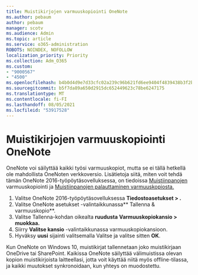 ```yaml
---
title: Muistikirjojen varmuuskopiointi OneNote
ms.author: pebaum
author: pebaum
manager: scotv
ms.audience: Admin
ms.topic: article
ms.service: o365-administration
ROBOTS: NOINDEX, NOFOLLOW
localization_priority: Priority
ms.collection: Adm_O365
ms.custom:
- "9000567"
- "4500"
ms.openlocfilehash: b4b0d4d9e7d33cfc02a239c96b621fd6ee9404f4839438b3f2b194ceda54658c
ms.sourcegitcommit: b5f7da89a650d2915dc652449623c78be6247175
ms.translationtype: MT
ms.contentlocale: fi-FI
ms.lasthandoff: 08/05/2021
ms.locfileid: "53917528"
---
```

# <a name="backup-notebooks-in-onenote"></a>Muistikirjojen varmuuskopiointi OneNote

OneNote voi säilyttää kaikki työsi varmuuskopiot, mutta se ei tällä hetkellä ole mahdollista OneNoten verkkoversio. Lisätietoja siitä, miten voit tehdä tämän OneNote 2016-työpöytäsovelluksessa, on tiedoissa [Muistiinpanojen](https://support.office.com/article/back-up-notes-f58b34b0-611d-435e-87fa-7942a1767af4#id0eaabaaa=2016,_2013,_2010) varmuuskopiointi ja [Muistiinpanojen palauttaminen varmuuskopiosta.](https://support.microsoft.com/office/5daf9cb0-6769-4998-a5de-f044fdd0d831)

1. Valitse OneNote 2016-työpöytäsovelluksessa **Tiedostoasetukset > .**
2. Valitse OneNote asetukset -valintaikkunassa** Tallenna & varmuuskopio**.
3. Valitse Tallenna-kohdan oikealta **ruudusta** **Varmuuskopiokansio > muokkaa.**
4. Siirry **Valitse kansio** -valintaikkunassa varmuuskopiokansioon.
5. Hyväksy **uusi** sijainti valitsemalla Valitse ja valitse sitten **OK**.

Kun OneNote on Windows 10, muistikirjat tallennetaan joko muistikirjaan OneDrive tai SharePoint. Kaikissa OneNote säilyttää välimuistissa olevan kopion muistikirjoista laitteellasi, jotta voit käyttää niitä myös offline-tilassa, ja kaikki muutokset synkronoidaan, kun yhteys on muodostettu.
